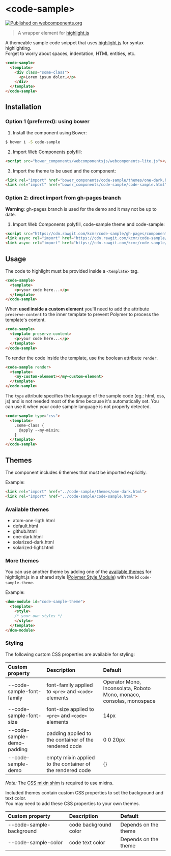 # &lt;code-sample&gt;
[![Published on webcomponents.org](https://img.shields.io/badge/webcomponents.org-published-blue.svg?style=flat-square)](https://www.webcomponents.org/element/kcmr/code-sample)

> A wrapper element for [highlight.js](https://highlightjs.org/)

A themeable sample code snippet that uses [highlight.js](https://highlightjs.org/) for syntax highlighting.   
Forget to worry about spaces, indentation, HTML entities, etc.

<!---
```html
<custom-element-demo>
  <template>
    <script src="../webcomponentsjs/webcomponents-lite.js"></script>
    <link rel="import" href="themes/one-dark.html">
    <link rel="import" href="code-sample.html">
    <next-code-block></next-code-block>
  </template>
</custom-element-demo>
```
-->
```html
<code-sample>
  <template>
    <div class="some-class">
      <p>Lorem ipsum dolor…</p>
    </div>
  </template>
</code-sample>
```


## Installation

### Option 1 (preferred): using bower
1. Install the component using Bower:
  ```bash
  $ bower i -S code-sample
  ```
2. Import Web Components polyfill:
  ```html
  <script src="bower_components/webcomponentsjs/webcomponents-lite.js"></script>
  ```
3. Import the theme to be used and the component:
  ```html
  <link rel="import" href="bower_components/code-sample/themes/one-dark.html"> 
  <link rel="import" href="bower_components/code-sample/code-sample.html"> 
  ```

### Option 2: direct import from gh-pages branch
**Warning**: gh-pages branch is used for the demo and it may not be up to date.

1. Import Web Components polyfill, code-sample theme and code-sample:
  ```html
  <script src="https://cdn.rawgit.com/kcmr/code-sample/gh-pages/components/webcomponentsjs/webcomponents-lite.js"></script>
  <link async rel="import" href="https://cdn.rawgit.com/kcmr/code-sample/gh-pages/components/code-sample/themes/one-dark.html">
  <link async rel="import" href="https://cdn.rawgit.com/kcmr/code-sample/gh-pages/components/code-sample/code-sample.html">
  ```

## Usage

The code to highlight must be provided inside a `<template>` tag.

```html
<code-sample>
  <template>
    <p>your code here...</p>
  </template>
</code-sample>
```

When **used inside a custom element** you'll need to add the attribute `preserve-content` to the inner template to prevent Polymer to process the template's content.

```html
<code-sample>
  <template preserve-content>
    <p>your code here...</p>
  </template>
</code-sample>
```

To render the code inside the template, use the boolean attribute `render`.

```html
<code-sample render>
  <template>
    <my-custom-element></my-custom-element>
  </template>
</code-sample>
```

The `type` attribute specifies the language of the sample code (eg.: html, css, js) and is not needed most of the time because it's automatically set. You can use it when your code sample language is not properly detected.

```html
<code-sample type="css">
  <template>
    .some-class {
      @apply --my-mixin;
    }
  </template>
</code-sample>
```

## Themes

The component includes 6 themes that must be imported explicitly.

Example:

```html
<link rel="import" href="../code-sample/themes/one-dark.html">
<link rel="import" href="../code-sample/code-sample.html">
```

### Available themes

- atom-one-ligth.html
- default.html
- github.html
- one-dark.html
- solarized-dark.html
- solarized-light.html

### More themes

You can use another theme by adding one of the [available themes](https://github.com/isagalaev/highlight.js/tree/master/src/styles) for hightlight.js in a shared style ([Polymer Style Module](https://www.polymer-project.org/1.0/docs/devguide/styling#style-modules)) with the id `code-sample-theme`.

Example:

```html
<dom-module id="code-sample-theme">
  <template>
    <style>
    /* your own styles */
    </style>
  </template>
</dom-module>
```

### Styling

The following custom CSS properties are available for styling:

| Custom property                | Description                                                  | Default      |
|:-------------------------------|:-------------------------------------------------------------|:-------------|
| --code-sample-font-family      | font-family applied to `<pre>` and `<code>` elements         | Operator Mono, Inconsolata, Roboto Mono, monaco, consolas, monospace         |
| --code-sample-font-size        | font-size applied to `<pre>` and `<code>` elements           | 14px         |
| --code-sample-demo-padding     | padding applied to the container of the rendered code        | 0 0 20px     |
| --code-sample-demo             | empty mixin applied to the container of the rendered code    | {}           |

_Note:_ The [CSS mixin shim](https://www.polymer-project.org/2.0/docs/upgrade#css-custom-property-shim) is required to use mixins.

Included themes contain custom CSS properties to set the background and text color.   
You may need to add these CSS properties to your own themes.

| Custom property                | Description                             | Default     |
|:-------------------------------|:----------------------------------------|:------------|
| --code-sample-background       | code background color                   | Depends on the theme         |
| --code-sample-color            | code text color                         | Depends on the theme         |



